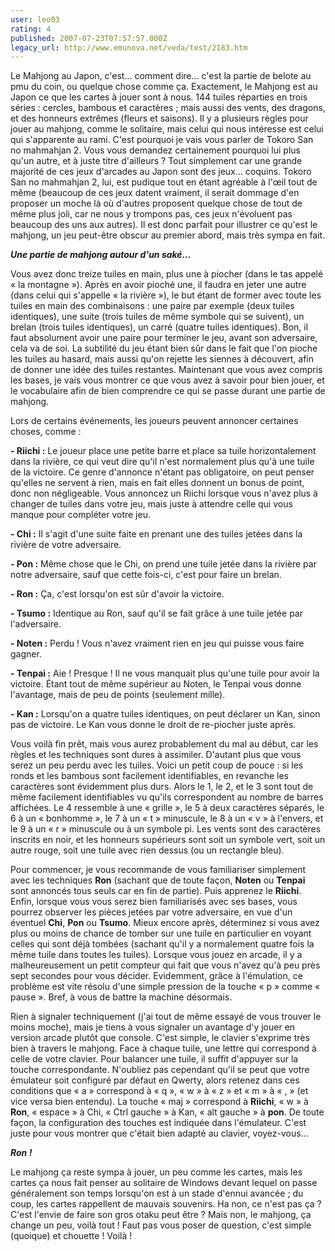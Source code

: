 ```yaml
---
user: leo03
rating: 4
published: 2007-07-23T07:57:57.000Z
legacy_url: http://www.emunova.net/veda/test/2183.htm
---
```

Le Mahjong au Japon, c'est... comment dire... c'est la partie de belote au pmu du coin, ou quelque chose comme ça. Exactement, le Mahjong est au Japon ce que les cartes à jouer sont à nous. 144 tuiles réparties en trois séries : cercles, bambous et caractères ; mais aussi des vents, des dragons, et des honneurs extrêmes (fleurs et saisons). Il y a plusieurs règles pour jouer au mahjong, comme le solitaire, mais celui qui nous intéresse est celui qui s'apparente au rami. C'est pourquoi je vais vous parler de Tokoro San no mahmahjan 2\. Vous vous demandez certainement pourquoi lui plus qu'un autre, et à juste titre d'ailleurs ? Tout simplement car une grande majorité de ces jeux d'arcades au Japon sont des jeux... coquins. Tokoro San no mahmahjan 2, lui, est pudique tout en étant agréable à l'œil tout de même (beaucoup de ces jeux datent vraiment, il serait dommage d'en proposer un moche là où d'autres proposent quelque chose de tout de même plus joli, car ne nous y trompons pas, ces jeux n'évoluent pas beaucoup des uns aux autres). Il est donc parfait pour illustrer ce qu'est le mahjong, un jeu peut-être obscur au premier abord, mais très sympa en fait.  

  

_**Une partie de mahjong autour d'un saké...**_  

  

Vous avez donc treize tuiles en main, plus une à piocher (dans le tas appelé « la montagne »). Après en avoir pioché une, il faudra en jeter une autre (dans celui qui s'appelle « la rivière »), le but étant de former avec toute les tuiles en main des combinaisons : une paire par exemple (deux tuiles identiques), une suite (trois tuiles de même symbole qui se suivent), un brelan (trois tuiles identiques), un carré (quatre tuiles identiques). Bon, il faut absolument avoir une paire pour terminer le jeu, avant son adversaire, cela va de soi. La subtilité du jeu étant bien sûr dans le fait que l'on pioche les tuiles au hasard, mais aussi qu'on rejette les siennes à découvert, afin de donner une idée des tuiles restantes. Maintenant que vous avez compris les bases, je vais vous montrer ce que vous avez à savoir pour bien jouer, et le vocabulaire afin de bien comprendre ce qui se passe durant une partie de mahjong.  

  

Lors de certains événements, les joueurs peuvent annoncer certaines choses, comme :  

**- Riichi :** Le joueur place une petite barre et place sa tuile horizontalement dans la rivière, ce qui veut dire qu'il n'est normalement plus qu'à une tuile de la victoire. Ce genre d'annonce n'étant pas obligatoire, on peut penser qu'elles ne servent à rien, mais en fait elles donnent un bonus de point, donc non négligeable. Vous annoncez un Riichi lorsque vous n'avez plus à changer de tuiles dans votre jeu, mais juste à attendre celle qui vous manque pour compléter votre jeu.  

  

**- Chi :** Il s'agit d'une suite faite en prenant une des tuiles jetées dans la rivière de votre adversaire.  

  

**- Pon :** Même chose que le Chi, on prend une tuile jetée dans la rivière par notre adversaire, sauf que cette fois-ci, c'est pour faire un brelan.  

  

**- Ron :** Ça, c'est lorsqu'on est sûr d'avoir la victoire.  

  

**- Tsumo :** Identique au Ron, sauf qu'il se fait grâce à une tuile jetée par l'adversaire.  

  

**- Noten :** Perdu ! Vous n'avez vraiment rien en jeu qui puisse vous faire gagner.  

  

**- Tenpai :** Aie ! Presque ! Il ne vous manquait plus qu'une tuile pour avoir la victoire. Étant tout de même supérieur au Noten, le Tenpai vous donne l'avantage, mais de peu de points (seulement mille).  

  

**- Kan :** Lorsqu'on a quatre tuiles identiques, on peut déclarer un Kan, sinon pas de victoire. Le Kan vous donne le droit de re-piocher juste après.  

  

Vous voilà fin prêt, mais vous aurez probablement du mal au début, car les règles et les techniques sont dures à assimiler. D'autant plus que vous serez un peu perdu avec les tuiles. Voici un petit coup de pouce : si les ronds et les bambous sont facilement identifiables, en revanche les caractères sont évidemment plus durs. Alors le 1, le 2, et le 3 sont tout de même facilement identifiables vu qu'ils correspondent au nombre de barres affichées. Le 4 ressemble à une « grille », le 5 à deux caractères séparés, le 6 à un « bonhomme », le 7 à un « t » minuscule, le 8 à un « v » à l'envers, et le 9 à un « r » minuscule ou à un symbole pi. Les vents sont des caractères inscrits en noir, et les honneurs supérieurs sont soit un symbole vert, soit un autre rouge, soit une tuile avec rien dessus (ou un rectangle bleu).  

Pour commencer, je vous recommande de vous familiariser simplement avec les techniques **Ron** (sachant que de toute façon, **Noten** ou **Tenpai** sont annoncés tous seuls car en fin de partie). Puis apprenez le **Riichi**. Enfin, lorsque vous vous serez bien familiarisés avec ses bases, vous pourrez observer les pièces jetées par votre adversaire, en vue d'un éventuel **Chi**, **Pon** ou **Tsumo**. Mieux encore après, déterminez si vous avez plus ou moins de chance de tomber sur une tuile en particulier en voyant celles qui sont déjà tombées (sachant qu'il y a normalement quatre fois la même tuile dans toutes les tuiles). Lorsque vous jouez en arcade, il y a malheureusement un petit compteur qui fait que vous n'avez qu'à peu près sept secondes pour vous décider. Evidemment, grâce à l'émulation, ce problème est vite résolu d'une simple pression de la touche « p » comme « pause ». Bref, à vous de battre la machine désormais.  

  

Rien à signaler techniquement (j'ai tout de même essayé de vous trouver le moins moche), mais je tiens à vous signaler un avantage d'y jouer en version arcade plutôt que console. C'est simple, le clavier s'exprime très bien à travers le mahjong. Face à chaque tuile, une lettre qui correspond à celle de votre clavier. Pour balancer une tuile, il suffit d'appuyer sur la touche correspondante. N'oubliez pas cependant qu'il se peut que votre émulateur soit configuré par défaut en Qwerty, alors retenez dans ces conditions que « a » correspond à « q », « w » à « z » et « m » à « , » (et vice versa bien entendu). La touche « maj » correspond à **Riichi**, « w » à **Ron**, « espace » à Chi, « Ctrl gauche » à Kan, « alt gauche » à **pon**. De toute façon, la configuration des touches est indiquée dans l'émulateur. C'est juste pour vous montrer que c'était bien adapté au clavier, voyez-vous...  

  

_**Ron !**_  

  

Le mahjong ça reste sympa à jouer, un peu comme les cartes, mais les cartes ça nous fait penser au solitaire de Windows devant lequel on passe généralement son temps lorsqu'on est à un stade d'ennui avancée ; du coup, les cartes rappellent de mauvais souvenirs. Ha non, ce n'est pas ça ? C'est l'envie de faire son gros otaku peut être ? Mais non, le mahjong, ça change un peu, voilà tout ! Faut pas vous poser de question, c'est simple (quoique) et chouette ! Voilà !